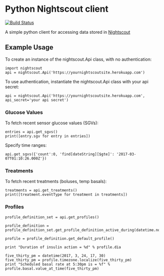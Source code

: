 # Python Nightscout client

[![Build Status](https://travis-ci.org/ps2/python-nightscout.svg?branch=master)](https://travis-ci.org/ps2/python-nightscout)

A simple python client for accessing data stored in [Nightscout](https://github.com/nightscout/cgm-remote-monitor)

## Example Usage

To create an instance of the nightscout.Api class, with no authentication:

	import nightscout
    api = nightscout.Api('https://yournightscoutsite.herokuapp.com')

To use authentication, instantiate the nightscout.Api class with your
    api secret:

	api = nightscout.Api('https://yournightscoutsite.herokuapp.com', api_secret='your api secret')

### Glucose Values
To fetch recent sensor glucose values (SGVs):

	entries = api.get_sgvs()
	print([entry.sgv for entry in entries])

Specify time ranges:

	api.get_sgvs({'count':0, 'find[dateString][$gte]': '2017-03-07T01:10:26.000Z'})

### Treatments
To fetch recent treatments (boluses, temp basals):

	treatments = api.get_treatments()
	print([treatment.eventType for treatment in treatments])

### Profiles

	profile_definition_set = api.get_profiles()

	profile_definition = profile_definition_set.get_profile_definition_active_during(datetime.now())

	profile = profile_definition.get_default_profile()
        
	print "Duration of insulin action = %d" % profile.dia
	
	five_thirty_pm = datetime(2017, 3, 24, 17, 30)
	five_thirty_pm = profile.timezone.localize(five_thirty_pm)
	print "Scheduled basal rate at 5:30pm is = %f" % profile.basal.value_at_time(five_thirty_pm)


